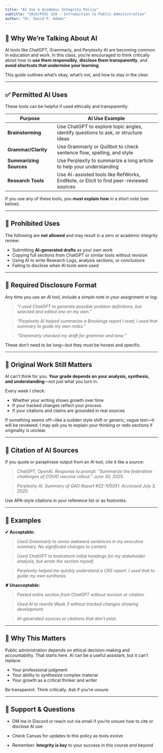 ```yaml
---
title: "AI Use & Academic Integrity Policy"
subtitle: "CRJU/POSC 320 – Introduction to Public Administration"
author: "Dr. David P. Adams"
---
```


## 🤖 Why We’re Talking About AI

AI tools like ChatGPT, Grammarly, and Perplexity AI are becoming common in education and work. In this class, you’re encouraged to think critically about how to **use them responsibly**, **disclose them transparently**, and **avoid shortcuts that undermine your learning**.

This guide outlines what’s okay, what’s not, and how to stay in the clear.

---

## ✅ Permitted AI Uses

These tools can be helpful if used ethically and transparently:

| Purpose                 | AI Use Example                                                                 |
|-------------------------|--------------------------------------------------------------------------------|
| **Brainstorming**       | Use ChatGPT to explore topic angles, identify questions to ask, or structure ideas |
| **Grammar/Clarity**     | Use Grammarly or Quillbot to check sentence flow, spelling, and style           |
| **Summarizing Sources** | Use Perplexity to summarize a long article to help your understanding            |
| **Research Tools**      | Use AI-assisted tools like RefWorks, EndNote, or Elicit to find peer-reviewed sources |

If you use any of these tools, you **must explain how** in a short note (see below).

---

## 🚫 Prohibited Uses

The following are **not allowed** and may result in a zero or academic integrity review:

- Submitting **AI-generated drafts** as your own work  
- Copying full sections from ChatGPT or similar tools without revision  
- Using AI to write Research Logs, analysis sections, or conclusions  
- Failing to disclose when AI tools were used

---

## 📌 Required Disclosure Format

Any time you use an AI tool, include a simple note in your assignment or log:

> *“I used ChatGPT to generate possible problem definitions, but selected and edited one on my own.”*

> *“Perplexity AI helped summarize a Brookings report I read; I used that summary to guide my own notes.”*

> *“Grammarly checked my draft for grammar and tone.”*

These don’t need to be long—but they must be honest and specific.

---

## 🧠 Original Work Still Matters

AI can’t think for you. **Your grade depends on your analysis, synthesis, and understanding**—not just what you turn in.

Every week I check:

- Whether your writing shows growth over time
- If your tracked changes reflect your process
- If your citations and claims are grounded in real sources

If something seems off—like a sudden style shift or generic, vague text—it will be reviewed. I may ask you to explain your thinking or redo sections if originality is unclear.

---

## 🧾 Citation of AI Sources

If you quote or paraphrase output from an AI tool, cite it like a source:

> *ChatGPT, OpenAI. Response to prompt: “Summarize the federalism challenges of COVID vaccine rollout.” June 30, 2025.*

> *Perplexity AI. Summary of GAO Report #22-105051. Accessed July 3, 2025.*

Use APA-style citations in your reference list or as footnotes.

---

## 💬 Examples

**✔ Acceptable:**

> *Used Grammarly to revise awkward sentences in my executive summary. No significant changes to content.*

> *Used ChatGPT to brainstorm initial headings for my stakeholder analysis, but wrote the section myself.*

> *Perplexity helped me quickly understand a CRS report. I used that to guide my own synthesis.*

**✘ Unacceptable:**

> *Pasted entire section from ChatGPT without revision or citation.*

> *Used AI to rewrite Week 3 without tracked changes showing development.*

> *AI-generated sources or citations that don’t exist.*

---

## 🧭 Why This Matters

Public administration depends on ethical decision-making and accountability. That starts here. AI can be a useful assistant, but it can’t replace:

- Your professional judgment  
- Your ability to synthesize complex material  
- Your growth as a critical thinker and writer

Be transparent. Think critically. Ask if you’re unsure.

---

## 🤝 Support & Questions

- DM me in Discord or reach out via email if you’re unsure how to cite or disclose AI use
- Check Canvas for updates to this policy as tools evolve

- Remember: **Integrity is key** to your success in this course and beyond